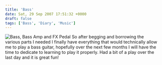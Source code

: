 ```yaml
---
title: 'Bass'
date: Sat, 29 Sep 2007 17:51:32 +0000
draft: false
tags: ['Bass', 'Diary', 'Music']
---
```


![Bass, Bass Amp and FX Pedal](/img/archive/2007/09/image023.jpg "Bass, Bass Amp and FX Pedal") So after begging and borrowing the various parts I needed I finally have everything that would technically allow me to play a bass guitar, hopefully over the next few months I will have the time to dedicate to learning to play it properly. Had a bit of a play over the last day and it is great fun!